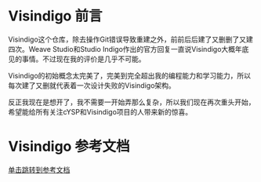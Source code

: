 # Visindigo 前言

Visindigo这个仓库，除去操作Git错误导致重建之外，前前后后建了又删删了又建四次。Weave Studio和Studio Indigo作出的官方回复一直说Visindigo大概年底见的事情。不过现在我的评价是几乎不可能。

Visindigo的初始概念太完美了，完美到完全超出我的编程能力和学习能力，所以每次建了又删就代表着一次设计失败的Visindigo架构。

反正我现在是想开了，我不需要一开始弄那么复杂，所以我们现在再次重头开始，希望能给所有关注cYSP和Visindigo项目的人带来新的惊喜。

# Visindigo 参考文档

[单击跳转到参考文档](https://www.yuque.com/tsingyayin/visindigo)
